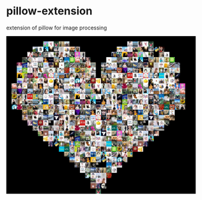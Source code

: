# pillow-extension
extension of pillow for image processing

![](https://github.com/Freakwill/pillow-extension/blob/master/images/fx.jpg)
